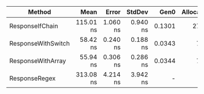 |             Method |      Mean |    Error |   StdDev |   Gen0 | Allocated |
|------------------- |----------:|---------:|---------:|-------:|----------:|
|    ResponseIfChain | 115.01 ns | 1.060 ns | 0.940 ns | 0.1301 |     272 B |
| ResponseWithSwitch |  58.42 ns | 0.240 ns | 0.188 ns | 0.0343 |      72 B |
|  ResponseWithArray |  55.94 ns | 0.306 ns | 0.286 ns | 0.0344 |      72 B |
|      ResponseRegex | 313.08 ns | 4.214 ns | 3.942 ns |      - |         - |